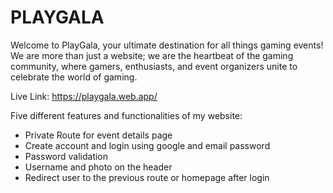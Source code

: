 # PLAYGALA

Welcome to PlayGala, your ultimate destination for all things gaming events! We are more than just a website; we are the heartbeat of the gaming community, where gamers, enthusiasts, and event organizers unite to celebrate the world of gaming.

Live Link: https://playgala.web.app/

Five different features and functionalities of my website:

- Private Route for event details page
- Create account and login using google and email password
- Password validation
- Username and photo on the header
- Redirect user to the previous route or homepage after login
